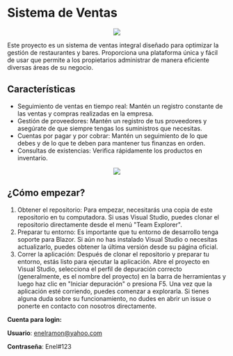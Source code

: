 
# Sistema de Ventas 

<p align="center">
  <img src="https://github.com/Stiinger/ProyectoFinalSistemaVentas/assets/64880156/bea74b73-a859-4f5f-8bf4-68771f00a68f">
</p>

Este proyecto es un sistema de ventas integral diseñado para optimizar la gestión de restaurantes y bares. Proporciona una plataforma única y fácil de usar que permite a los propietarios administrar de manera eficiente diversas áreas de su negocio.

## Características

- Seguimiento de ventas en tiempo real: Mantén un registro constante de las ventas y compras realizadas en la empresa.
- Gestión de proveedores: Mantén un registro de tus proveedores y asegúrate de que siempre tengas los suministros que necesitas.
- Cuentas por pagar y por cobrar: Mantén un seguimiento de lo que debes y de lo que te deben para mantener tus finanzas en orden.
- Consultas de existencias: Verifica rápidamente los productos en inventario.

<p align="center">
      <img src="https://github.com/Stiinger/ProyectoFinalSistemaVentas/assets/64880156/a2d7bd34-7c2e-4ba8-9f6a-301878ff27e3">
</p>

## ¿Cómo empezar?

1. Obtener el repositorio: Para empezar, necesitarás una copia de este repositorio en tu computadora. Si usas Visual Studio, puedes clonar el repositorio directamente desde el menú "Team Explorer".
2. Preparar tu entorno: Es importante que tu entorno de desarrollo tenga soporte para Blazor. Si aún no has instalado Visual Studio o necesitas actualizarlo, puedes obtener la última versión desde su página oficial.
3. Correr la aplicación: Después de clonar el repositorio y preparar tu entorno, estás listo para ejecutar la aplicación. Abre el proyecto en Visual Studio, selecciona el perfil de depuración correcto (generalmente, es el nombre del proyecto) en la barra de herramientas y luego haz clic en "Iniciar depuración" o presiona F5. Una vez que la aplicación esté corriendo, puedes comenzar a explorarla. Si tienes alguna duda sobre su funcionamiento, no dudes en abrir un issue o ponerte en contacto con nosotros directamente.

**Cuenta para login:**

**Usuario**: enelramon@yahoo.com

**Contraseña**: Enel#123
